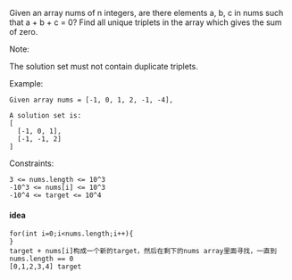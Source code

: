 Given an array nums of n integers, 
are there elements a, b, c in nums such that a + b + c = 0? 
Find all unique triplets in the array which gives the sum of zero.

Note:

The solution set must not contain duplicate triplets.

Example:

```
Given array nums = [-1, 0, 1, 2, -1, -4],

A solution set is:
[
  [-1, 0, 1],
  [-1, -1, 2]
]
```

Constraints:

```
3 <= nums.length <= 10^3
-10^3 <= nums[i] <= 10^3
-10^4 <= target <= 10^4
```

#### idea

```
for(int i=0;i<nums.length;i++){    
}
target + nums[i]构成一个新的target，然后在剩下的nums array里面寻找，一直到nums.length == 0
[0,1,2,3,4] target
```
